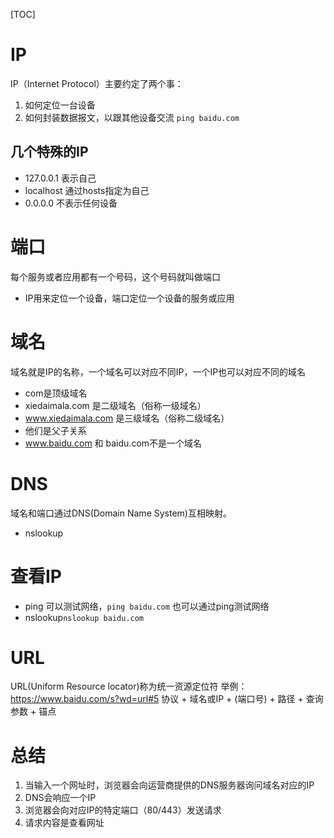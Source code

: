 [TOC]
# IP
IP（Internet Protocol）主要约定了两个事：
1. 如何定位一台设备
2. 如何封装数据报文，以跟其他设备交流
`ping baidu.com`
## 几个特殊的IP
* 127.0.0.1 表示自己
* localhost 通过hosts指定为自己
* 0.0.0.0 不表示任何设备
# 端口
每个服务或者应用都有一个号码，这个号码就叫做端口
* IP用来定位一个设备，端口定位一个设备的服务或应用
# 域名
域名就是IP的名称，一个域名可以对应不同IP，一个IP也可以对应不同的域名
* com是顶级域名
* xiedaimala.com 是二级域名（俗称一级域名）
* www.xiedaimala.com 是三级域名（俗称二级域名）
* 他们是父子关系
* www.baidu.com 和 baidu.com不是一个域名
# DNS
域名和端口通过DNS(Domain Name System)互相映射。
* nslookup
# 查看IP
* ping 可以测试网络，`ping baidu.com` 也可以通过ping测试网络
* nslookup`nslookup baidu.com`
# URL
URL(Uniform Resource locator)称为统一资源定位符
举例：https://www.baidu.com/s?wd=url#5
协议 + 域名或IP + (端口号) + 路径 + 查询参数 + 锚点
# 总结
1. 当输入一个网址时，浏览器会向运营商提供的DNS服务器询问域名对应的IP
2. DNS会响应一个IP
3. 浏览器会向对应IP的特定端口（80/443）发送请求
4. 请求内容是查看网址